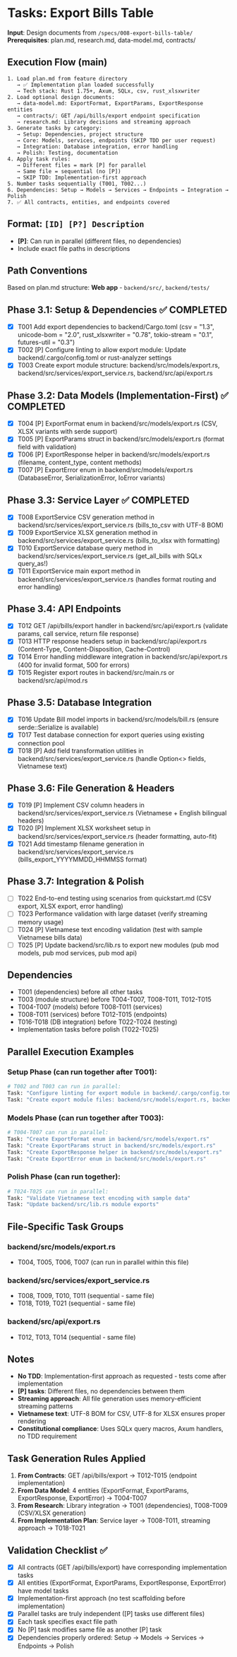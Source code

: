 # Tasks: Export Bills Table

**Input**: Design documents from `/specs/008-export-bills-table/`
**Prerequisites**: plan.md, research.md, data-model.md, contracts/

## Execution Flow (main)
```
1. Load plan.md from feature directory
   → ✅ Implementation plan loaded successfully
   → Tech stack: Rust 1.75+, Axum, SQLx, csv, rust_xlsxwriter
2. Load optional design documents:
   → data-model.md: ExportFormat, ExportParams, ExportResponse entities
   → contracts/: GET /api/bills/export endpoint specification
   → research.md: Library decisions and streaming approach
3. Generate tasks by category:
   → Setup: Dependencies, project structure
   → Core: Models, services, endpoints (SKIP TDD per user request)
   → Integration: Database integration, error handling
   → Polish: Testing, documentation
4. Apply task rules:
   → Different files = mark [P] for parallel
   → Same file = sequential (no [P])
   → SKIP TDD: Implementation-first approach
5. Number tasks sequentially (T001, T002...)
6. Dependencies: Setup → Models → Services → Endpoints → Integration → Polish
7. ✅ All contracts, entities, and endpoints covered
```

## Format: `[ID] [P?] Description`
- **[P]**: Can run in parallel (different files, no dependencies)
- Include exact file paths in descriptions

## Path Conventions
Based on plan.md structure: **Web app** - `backend/src/`, `backend/tests/`

## Phase 3.1: Setup & Dependencies ✅ COMPLETED
- [x] T001 Add export dependencies to backend/Cargo.toml (csv = "1.3", unicode-bom = "2.0", rust_xlsxwriter = "0.78", tokio-stream = "0.1", futures-util = "0.3")
- [x] T002 [P] Configure linting to allow export module: Update backend/.cargo/config.toml or rust-analyzer settings
- [x] T003 Create export module structure: backend/src/models/export.rs, backend/src/services/export_service.rs, backend/src/api/export.rs

## Phase 3.2: Data Models (Implementation-First) ✅ COMPLETED
- [x] T004 [P] ExportFormat enum in backend/src/models/export.rs (CSV, XLSX variants with serde support)
- [x] T005 [P] ExportParams struct in backend/src/models/export.rs (format field with validation)
- [x] T006 [P] ExportResponse helper in backend/src/models/export.rs (filename, content_type, content methods)
- [x] T007 [P] ExportError enum in backend/src/models/export.rs (DatabaseError, SerializationError, IoError variants)

## Phase 3.3: Service Layer ✅ COMPLETED
- [x] T008 ExportService CSV generation method in backend/src/services/export_service.rs (bills_to_csv with UTF-8 BOM)
- [x] T009 ExportService XLSX generation method in backend/src/services/export_service.rs (bills_to_xlsx with formatting)
- [x] T010 ExportService database query method in backend/src/services/export_service.rs (get_all_bills with SQLx query_as!)
- [x] T011 ExportService main export method in backend/src/services/export_service.rs (handles format routing and error handling)

## Phase 3.4: API Endpoints
- [x] T012 GET /api/bills/export handler in backend/src/api/export.rs (validate params, call service, return file response)
- [x] T013 HTTP response headers setup in backend/src/api/export.rs (Content-Type, Content-Disposition, Cache-Control)
- [x] T014 Error handling middleware integration in backend/src/api/export.rs (400 for invalid format, 500 for errors)
- [x] T015 Register export routes in backend/src/main.rs or backend/src/api/mod.rs

## Phase 3.5: Database Integration
- [x] T016 Update Bill model imports in backend/src/models/bill.rs (ensure serde::Serialize is available)
- [x] T017 Test database connection for export queries using existing connection pool
- [x] T018 [P] Add field transformation utilities in backend/src/services/export_service.rs (handle Option<> fields, Vietnamese text)

## Phase 3.6: File Generation & Headers
- [x] T019 [P] Implement CSV column headers in backend/src/services/export_service.rs (Vietnamese + English bilingual headers)
- [x] T020 [P] Implement XLSX worksheet setup in backend/src/services/export_service.rs (header formatting, auto-fit)
- [x] T021 Add timestamp filename generation in backend/src/services/export_service.rs (bills_export_YYYYMMDD_HHMMSS format)

## Phase 3.7: Integration & Polish
- [ ] T022 End-to-end testing using scenarios from quickstart.md (CSV export, XLSX export, error handling)
- [ ] T023 Performance validation with large dataset (verify streaming memory usage)
- [ ] T024 [P] Vietnamese text encoding validation (test with sample Vietnamese bills data)
- [ ] T025 [P] Update backend/src/lib.rs to export new modules (pub mod models, pub mod services, pub mod api)

## Dependencies
- T001 (dependencies) before all other tasks
- T003 (module structure) before T004-T007, T008-T011, T012-T015
- T004-T007 (models) before T008-T011 (services)
- T008-T011 (services) before T012-T015 (endpoints)
- T016-T018 (DB integration) before T022-T024 (testing)
- Implementation tasks before polish (T022-T025)

## Parallel Execution Examples

### Setup Phase (can run together after T001):
```bash
# T002 and T003 can run in parallel:
Task: "Configure linting for export module in backend/.cargo/config.toml"
Task: "Create export module files: backend/src/models/export.rs, backend/src/services/export_service.rs, backend/src/api/export.rs"
```

### Models Phase (can run together after T003):
```bash
# T004-T007 can run in parallel:
Task: "Create ExportFormat enum in backend/src/models/export.rs"
Task: "Create ExportParams struct in backend/src/models/export.rs"
Task: "Create ExportResponse helper in backend/src/models/export.rs"
Task: "Create ExportError enum in backend/src/models/export.rs"
```

### Polish Phase (can run together):
```bash
# T024-T025 can run in parallel:
Task: "Validate Vietnamese text encoding with sample data"
Task: "Update backend/src/lib.rs module exports"
```

## File-Specific Task Groups

### backend/src/models/export.rs
- T004, T005, T006, T007 (can run in parallel within this file)

### backend/src/services/export_service.rs
- T008, T009, T010, T011 (sequential - same file)
- T018, T019, T021 (sequential - same file)

### backend/src/api/export.rs
- T012, T013, T014 (sequential - same file)

## Notes
- **No TDD**: Implementation-first approach as requested - tests come after implementation
- **[P] tasks**: Different files, no dependencies between them
- **Streaming approach**: All file generation uses memory-efficient streaming patterns
- **Vietnamese text**: UTF-8 BOM for CSV, UTF-8 for XLSX ensures proper rendering
- **Constitutional compliance**: Uses SQLx query macros, Axum handlers, no TDD requirement

## Task Generation Rules Applied
1. **From Contracts**: GET /api/bills/export → T012-T015 (endpoint implementation)
2. **From Data Model**: 4 entities (ExportFormat, ExportParams, ExportResponse, ExportError) → T004-T007
3. **From Research**: Library integration → T001 (dependencies), T008-T009 (CSV/XLSX generation)
4. **From Implementation Plan**: Service layer → T008-T011, streaming approach → T018-T021

## Validation Checklist ✅
- [x] All contracts (GET /api/bills/export) have corresponding implementation tasks
- [x] All entities (ExportFormat, ExportParams, ExportResponse, ExportError) have model tasks
- [x] Implementation-first approach (no test scaffolding before implementation)
- [x] Parallel tasks are truly independent ([P] tasks use different files)
- [x] Each task specifies exact file path
- [x] No [P] task modifies same file as another [P] task
- [x] Dependencies properly ordered: Setup → Models → Services → Endpoints → Polish